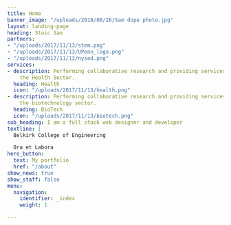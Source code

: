 ```yaml
---
title: Home
banner_image: "/uploads/2018/08/26/Sam dope photo.jpg"
layout: landing-page
heading: Stoic Sam
partners:
- "/uploads/2017/11/13/stem.png"
- "/uploads/2017/11/13/UPenn_logo.png"
- "/uploads/2017/11/13/nysed.png"
services:
- description: Performing collaborative research and providing services to support
    the Health Sector.
  heading: Health
  icon: "/uploads/2017/11/13/health.png"
- description: Performing collaborative research and providing services to support
    the biotechnology sector.
  heading: BioTech
  icon: "/uploads/2017/11/13/biotech.png"
sub_heading: I am a full stack web designer and developer
textline: |
  Belkirk College of Engineering

  Ora et Labora
hero_button:
  text: My portfolio
  href: "/about"
show_news: true
show_staff: false
menu:
  navigation:
    identifier: _index
    weight: 1

---
```

